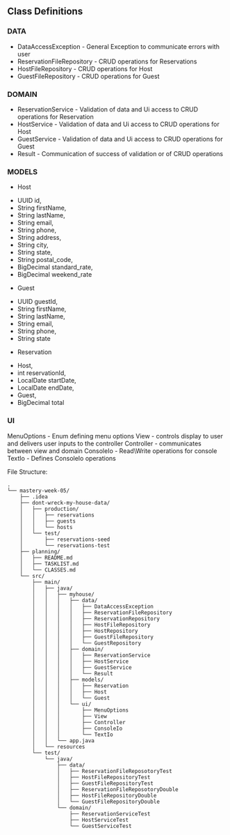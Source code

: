 ## Class Definitions

### DATA
* DataAccessException - General Exception to communicate errors with user
* ReservationFileRepository - CRUD operations for Reservations
* HostFileRepository - CRUD operations for Host
* GuestFileRepository - CRUD operations for Guest

### DOMAIN
* ReservationService - Validation of data and Ui access to CRUD operations for Reservation
* HostService - Validation of data and Ui access to CRUD operations for Host
* GuestService - Validation of data and Ui access to CRUD operations for Guest
* Result - Communication of success of validation or of CRUD operations

### MODELS

* Host 
- UUID id,
- String firstName,
- String lastName,
- String email,
- String phone,
- String address,
- String city,
- String state,
- String postal_code,
- BigDecimal standard_rate,
- BigDecimal weekend_rate

* Guest
- UUID guestId,
- String firstName,
- String lastName,
- String email,
- String phone,
- String state

* Reservation
- Host,
- int reservationId,
- LocalDate startDate,
- LocalDate endDate,
- Guest,
- BigDecimal total

### UI
MenuOptions - Enum defining menu options
View - controls display to user and delivers user inputs to the controller
Controller - communicates between view and domain
ConsoleIo - Read\Write operations for console
TextIo - Defines ConsoleIo operations



File Structure:
```
.
└── mastery-week-05/
    ├── .idea
    ├── dont-wreck-my-house-data/
    │   ├── production/
    │   │   ├── reservations
    │   │   ├── guests
    │   │   └── hosts
    │   └── test/
    │       ├── reservations-seed
    │       └── reservations-test
    ├── planning/
    │   ├── README.md
    │   ├── TASKLIST.md
    │   └── CLASSES.md
    └── src/
        ├── main/
        │   ├── java/
        │   │   ├── myhouse/
        │   │   │   ├── data/
        │   │   │   │   ├── DataAccessException
        │   │   │   │   ├── ReservationFileRepository
        │   │   │   │   ├── ReservationRepository
        │   │   │   │   ├── HostFileRepository
        │   │   │   │   ├── HostRepository
        │   │   │   │   ├── GuestFileRepository
        │   │   │   │   └── GuestRepository
        │   │   │   ├── domain/
        │   │   │   │   ├── ReservationService
        │   │   │   │   ├── HostService
        │   │   │   │   ├── GuestService
        │   │   │   │   └── Result
        │   │   │   ├── models/
        │   │   │   │   ├── Reservation
        │   │   │   │   ├── Host
        │   │   │   │   └── Guest
        │   │   │   └── ui/
        │   │   │       ├── MenuOptions
        │   │   │       ├── View
        │   │   │       ├── Controller
        │   │   │       ├── ConsoleIo
        │   │   │       └── TextIo
        │   │   └── app.java
        │   └── resources
        └── test/
            └── java/
                ├── data/
                │   ├── ReservationFileReposotoryTest
                │   ├── HostFileRepositoryTest
                │   ├── GuestFileRepositoryTest
                │   ├── ReservationFileReposotoryDouble
                │   ├── HostFileRepositoryDouble
                │   └── GuestFileRepositoryDouble
                └── domain/
                    ├── ReservationServiceTest
                    ├── HostServiceTest
                    └── GuestServiceTest
```